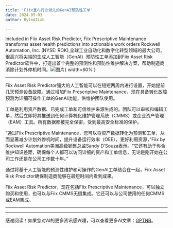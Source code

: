 ```yaml
---
title: 'Fiix宣布行业领先的GenAI预防性工单'
date: 2024-05-03
author: ByteAILab

---
```


Included in Fiix Asset Risk Predictor, Fiix Prescriptive Maintenance transforms asset health predictions into actionable work orders
Rockwell Automation, Inc. (NYSE: ROK),全球工业自动化和数字化转型领域的最大公司，很高兴将尖端的生成人工智能（GenAI）预防性工单添加到Fiix Asset Risk Predictor软件中，打造出首个完整的预测性和预防性维护解决方案，帮助制造商消除计划外停机时间。![图片](https://ai-techpark.com/wp-content/uploads/2024/05/Fiix-announ-960x540.jpg){ width=60% }

---


Fiix Asset Risk Predictor强大的人工智能可以在短短两周内进行设置，开始提前几天预测设备故障。通过增加Fiix Prescriptive Maintenance，现在具备转化故障预测为详细可操作工单的GenAI功能，供维护团队使用。

工单是利用资产数据、已完成工单和可信维护来源生成的。团队可以审核和编辑工单，然后立即将其推送到任何计算机化维护管理系统（CMMS）或企业资产管理（EAM）工具。所有数据都被完全保密，受到最高安全标准的保护。

“通过Fiix Prescriptive Maintenance，您可以将资产数据转化为预测和工单，从而显著减少计划外停机时间，提升设备运行效率（OEE），更好利用资源，”Fiix by Rockwell Automation美洲高级销售总监Sandy D’Souza表示。“它还有助于弥合维护知识差距，确保每个人都可以访问详细的资产和工单信息，无论是刚开始在公司工作还是在公司工作数十年。”

通过将基于人工智能的预测性维护和可操作的GenAI工单结合在一起，Fiix Asset Risk Predictor确保制造商能够在最短时间内看到成果。

Fiix Asset Risk Predictor，现在包括Fiix Prescriptive Maintenance，可以独立购买和使用，也可以与Fiix CMMS无缝集成。它还可以与公司使用的任何CMMS或EAM集成。


---
---
感谢阅读！如果您对AI的更多资讯感兴趣，可以查看更多AI文章：[GPTNB](https://gptnb.com)。